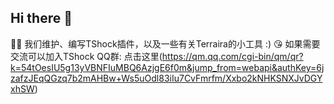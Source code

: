 ## Hi there 👋

🙋‍♀️ 我们维护、编写TShock插件，以及一些有关Terraira的小工具 :)
😘 如果需要交流可以加入TShock QQ群: 点击这里(https://qm.qq.com/cgi-bin/qm/qr?k=54tOesIU5g13yVBNFIuMBQ6AzjgE6f0m&jump_from=webapi&authKey=6jzafzJEqQGzq7b2mAHBw+Ws5uOdl83iIu7CvFmrfm/Xxbo2kNHKSNXJvDGYxhSW)

